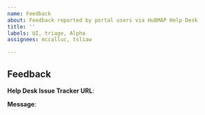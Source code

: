 ```yaml
---
name: Feedback
about: Feedback reported by portal users via HuBMAP Help Desk
title: ''
labels: UI, triage, Alpha
assignees: mccalluc, tsliaw

---
```


## Feedback

__Help Desk Issue Tracker URL__:

__Message__:

